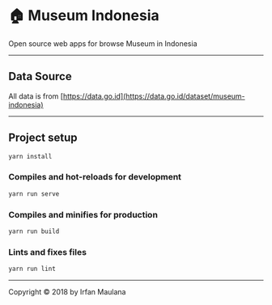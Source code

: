 # 🏠 Museum Indonesia

Open source web apps for browse Museum in Indonesia

------

## Data Source

All data is from [https://data.go.id](https://data.go.id/dataset/museum-indonesia)

------

## Project setup

```bash
yarn install
```

### Compiles and hot-reloads for development

```bash
yarn run serve
```

### Compiles and minifies for production

```bash
yarn run build
```

### Lints and fixes files

```bash
yarn run lint
```

------

Copyright © 2018 by Irfan Maulana
